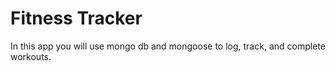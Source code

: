 # Fitness Tracker  

In this app you will use mongo db and mongoose to log, track, and complete workouts. 